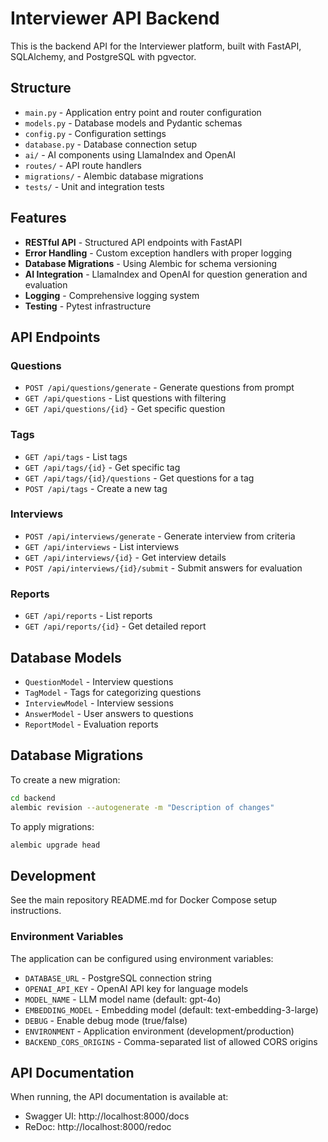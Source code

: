 # Interviewer API Backend

This is the backend API for the Interviewer platform, built with FastAPI, SQLAlchemy, and PostgreSQL with pgvector.

## Structure

- `main.py` - Application entry point and router configuration
- `models.py` - Database models and Pydantic schemas
- `config.py` - Configuration settings
- `database.py` - Database connection setup
- `ai/` - AI components using LlamaIndex and OpenAI
- `routes/` - API route handlers
- `migrations/` - Alembic database migrations
- `tests/` - Unit and integration tests

## Features

- **RESTful API** - Structured API endpoints with FastAPI
- **Error Handling** - Custom exception handlers with proper logging
- **Database Migrations** - Using Alembic for schema versioning
- **AI Integration** - LlamaIndex and OpenAI for question generation and evaluation
- **Logging** - Comprehensive logging system
- **Testing** - Pytest infrastructure

## API Endpoints

### Questions

- `POST /api/questions/generate` - Generate questions from prompt
- `GET /api/questions` - List questions with filtering
- `GET /api/questions/{id}` - Get specific question

### Tags

- `GET /api/tags` - List tags
- `GET /api/tags/{id}` - Get specific tag
- `GET /api/tags/{id}/questions` - Get questions for a tag
- `POST /api/tags` - Create a new tag

### Interviews

- `POST /api/interviews/generate` - Generate interview from criteria
- `GET /api/interviews` - List interviews
- `GET /api/interviews/{id}` - Get interview details
- `POST /api/interviews/{id}/submit` - Submit answers for evaluation

### Reports

- `GET /api/reports` - List reports
- `GET /api/reports/{id}` - Get detailed report

## Database Models

- `QuestionModel` - Interview questions
- `TagModel` - Tags for categorizing questions
- `InterviewModel` - Interview sessions
- `AnswerModel` - User answers to questions
- `ReportModel` - Evaluation reports

## Database Migrations

To create a new migration:

```bash
cd backend
alembic revision --autogenerate -m "Description of changes"
```

To apply migrations:

```bash
alembic upgrade head
```

## Development

See the main repository README.md for Docker Compose setup instructions.

### Environment Variables

The application can be configured using environment variables:

- `DATABASE_URL` - PostgreSQL connection string
- `OPENAI_API_KEY` - OpenAI API key for language models
- `MODEL_NAME` - LLM model name (default: gpt-4o)
- `EMBEDDING_MODEL` - Embedding model (default: text-embedding-3-large)
- `DEBUG` - Enable debug mode (true/false)
- `ENVIRONMENT` - Application environment (development/production)
- `BACKEND_CORS_ORIGINS` - Comma-separated list of allowed CORS origins

## API Documentation

When running, the API documentation is available at:

- Swagger UI: http://localhost:8000/docs
- ReDoc: http://localhost:8000/redoc 